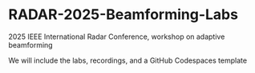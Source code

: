 # RADAR-2025-Beamforming-Labs
2025 IEEE International Radar Conference, workshop on adaptive beamforming

We will include the labs, recordings, and a GitHub Codespaces template
